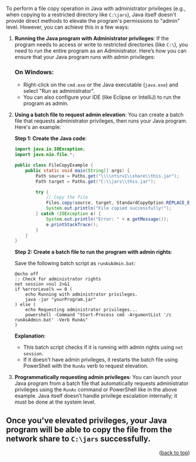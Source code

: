 <a name="topage"></a>


To perform a file copy operation in Java with administrator privileges (e.g., when copying to a restricted directory like `C:\jars`), Java itself doesn't provide direct methods to elevate the program's permissions to "admin" level. However, you can achieve this in a few ways:

1. **Running the Java program with Administrator privileges**:
   If the program needs to access or write to restricted directories (like `C:\`), you need to run the entire program as an Administrator. Here’s how you can ensure that your Java program runs with admin privileges:
   
   ### On Windows:
   - Right-click on the `cmd.exe` or the Java executable (`java.exe`) and select "Run as administrator".
   - You can also configure your IDE (like Eclipse or IntelliJ) to run the program as admin.

2. **Using a batch file to request admin elevation**:
   You can create a batch file that requests administrator privileges, then runs your Java program. Here's an example:

   **Step 1: Create the Java code**:

   ```java
   import java.io.IOException;
   import java.nio.file.*;

   public class FileCopyExample {
       public static void main(String[] args) {
           Path source = Paths.get("\\\\ntsrv1\\share\\this.jar");
           Path target = Paths.get("C:\\jars\\this.jar");

           try {
               // Copy the file
               Files.copy(source, target, StandardCopyOption.REPLACE_EXISTING);
               System.out.println("File copied successfully!");
           } catch (IOException e) {
               System.out.println("Error: " + e.getMessage());
               e.printStackTrace();
           }
       }
   }
   ```

   **Step 2: Create a batch file to run the program with admin rights**:

   Save the following batch script as `runAsAdmin.bat`:

   ```batch
   @echo off
   :: Check for administrator rights
   net session >nul 2>&1
   if %errorLevel% == 0 (
       echo Running with administrator privileges.
       java -jar "yourProgram.jar"
   ) else (
       echo Requesting administrator privileges...
       powershell -Command "Start-Process cmd -ArgumentList '/c runAsAdmin.bat' -Verb RunAs"
   )
   ```

   **Explanation**:
   - This batch script checks if it is running with admin rights using `net session`.
   - If it doesn't have admin privileges, it restarts the batch file using PowerShell with the `RunAs` verb to request elevation.

3. **Programmatically requesting admin privileges**:
   You can launch your Java program from a batch file that automatically requests administrator privileges using the `RunAs` command or PowerShell like in the above example. Java itself doesn’t handle privilege escalation internally; it must be done at the system level.

Once you've elevated privileges, your Java program will be able to copy the file from the network share to `C:\jars` successfully.
----

<p align="right">(<a href="#topage">back to top</a>)</p>
<br/>
<br/>

